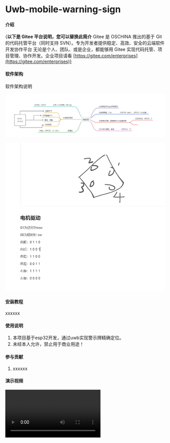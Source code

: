 # Uwb-mobile-warning-sign

#### 介绍
{**以下是 Gitee 平台说明，您可以替换此简介**
Gitee 是 OSCHINA 推出的基于 Git 的代码托管平台（同时支持 SVN）。专为开发者提供稳定、高效、安全的云端软件开发协作平台
无论是个人、团队、或是企业，都能够用 Gitee 实现代码托管、项目管理、协作开发。企业项目请看 [https://gitee.com/enterprises](https://gitee.com/enterprises)}

#### 软件架构
软件架构说明

![哈哈哈](readme/系统架构.png)

![系统架构](readme/电机驱动.png)

#### 安装教程

xxxxxx

#### 使用说明

1.  本项目基于esp32开发，通过uwb实现警示牌精确定位。
2.  未经本人允许，禁止用于商业用途！

#### 参与贡献

1.  xxxxxx

#### 演示视频

<video src="【Uwb mobile warning sign】 https://www.bilibili.com/video/BV1vC4y1d7iW/?share_source=copy_web&vd_source=59d27872ea6a7ea7390ac0fae3dc29bd"></video>
